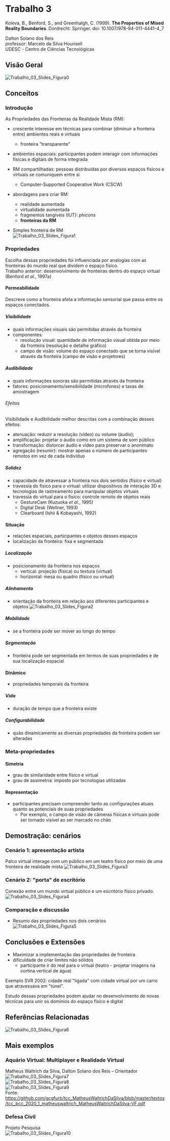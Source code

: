 # Trabalho 3

Koleva, B., Benford, S., and Greenhalgh, C. (1999). **The Properties of Mixed Reality Boundaries**. Dordrecht: Springer. doi: 10.1007/978-94-011-4441-4_7  

Dalton Solano dos Reis  
professor: Marcelo da Silva Hounsell  
UDESC - Centro de Ciências Tecnológicas  

## Visão Geral

<!-- ![Visão Geral](Trabalho_03_VisaoGeral.drawio.svg)   -->
![Trabalho_03_Slides_Figura0](Trabalho_03_Slides_Figura0.png)

## Conceitos

### Introdução

As Propriedades das Fronteiras da Realidade Mista (RM):

- crescente interesse  em técnicas para combinar (diminuir a fronteira entre) ambientes reais e virtuais
  - fronteira "transparente"
- ambientes espaciais: participantes podem interagir com informações físicas e digitais de forma integrada
- RM compartilhadas: pessoas distribuídas por diversos espaços físicos e virtuais se comuniquem entre si
  - Computer-Supported Cooperative Work (CSCW)
- abordagens para criar RM:
  - realidade aumentada
  - virtualidade aumentada
  - fragmentos tangíveis (IUT): *phicons*
  - **fronteiras da RM**

- Simples fronteira de RM  
![Trabalho_03_Slides_Figura1](Trabalho_03_Slides_Figura1.png)

### Propriedades

Escolha dessas propriedades foi influenciada por analogias com as fronteiras do mundo real que dividem o espaço físico.  
Trabalho anterior: desenvolvimento de fronteiras dentro do espaço virtual (Benford *et al*., 1997a)  

#### Permeabilidade  

Descreve como a fronteira afeta a informação sensorial que passa entre os espaços conectados.  

##### Visibilidade  

- quais informações visuais são permitidas através da fronteira
- componentes:
  - resolução visual: quantidade de informação visual obtida por meio da fronteira (resolução e detalhe gráfico)
  - campo de visão: volume do espaço conectado que se torna visível através da fronteira (campo de visão e projetores)

##### Audibilidade  

- quais informações sonoras são permitidas através da fronteira
- fatores: posicionamento/sensibilidade (microfones) e taxas de amostragem

###### Efeitos  

Visibilidade e Audibilidade melhor descritas com a combinação desses efeitos:

- atenuação: reduzir a resolução (vídeo) ou volume (áudio);
- amplificação: projetar o áudio como em um sistema de som público
- transformação: distorcer áudio e vídeo para preservar o anonimato
- agregação (resumir): mostrar apenas o número de participantes remotos em vez de cada indivíduo

##### Solidez  

- capacidade de atravessar a fronteira nos dois sentidos (físico e virtual)  
- travessia do físico para o virtual: utilizar dispositivos de interação 3D e tecnologias de rastreamento para manipular objetos virtuais
- travessia do virtual para o físico: controle remoto de objetos reais
  - GestureCam (Kuzuoka *et al*., 1995)
  - Digital Desk (Wellner, 1993)
  - Clearboard (Ishii & Kobayashi, 1992)

#### Situação  

- relações espaciais, participantes e objetos desses espaços
- localização da fronteira: fixa e segmentada

##### Localização

- posicionamento da fronteira nos espaços
  - vertical: projeção (física) ou textura (virtual)
  - horizontal: mesa ou quadro (físico ou virtual)

##### Alinhamento

- orientação da fronteira em relação aos diferentes participantes e objetos
![Trabalho_03_Slides_Figura2](Trabalho_03_Slides_Figura2.png)

##### Mobilidade

- se a fronteira pode ser mover ao longo do tempo

##### Segmentação

- fronteira pode ser segmentada em termos de suas propriedades e de sua localização espacial

#### Dinâmico  

- propriedades temporais da fronteira

##### Vida

- duração de tempo que a fronteira existe

##### Configurabilidade

- quão dinamicamente as diversas propriedades da fronteira podem ser alteradas

### Meta-propriedades  

#### Simetria

- grau de similaridade entre físico e virtual
- grau de assimetria: imposto por tecnologias utilizadas

#### Representação

- participantes precisam compreender tanto as configurações atuais quanto as potenciais de suas propriedades
  - Por exemplo, o campo de visão de câmeras físicas e virtuais pode ser tornado visível ao ser marcado no chão

## Demostração: cenários

### Cenário 1: apresentação artista

Palco virtual interage com um público em um teatro físico por meio de uma fronteira de realidade mista
![Trabalho_03_Slides_Figura3](Trabalho_03_Slides_Figura3.png)  

### Cenário 2: "porta" de escritório

Conexão entre um mundo virtual público e um escritório físico privado.
![Trabalho_03_Slides_Figura4](Trabalho_03_Slides_Figura4.png)  

### Comparação e discussão  

- Resumo das propriedades nos dois cenários  
![Trabalho_03_Slides_Figura5](Trabalho_03_Slides_Figura5.png)  

## Conclusões e Extensões

- Maximizar a implementação das propriedades de fronteira  
- dificuldade de criar limites não sólidos  
  - participante ir do real para o virtual (teatro - projetar imagens na cortina vertical de água)  

Exemplo SVR 2002: cidade real "ligada" com cidade virtual por um carro que atravessava em "túnel".  

Estudo dessas propriedades podem ajudar no desenvolvimento de novas técnicas para unir os domínios do espaço físico e digital

## Referências Relacionadas

![Trabalho_03_Slides_Figura6](Trabalho_03_Slides_Figura6.png)  

## Mais exemplos

### Aquário Virtual: Multiplayer e Realidade Virtual

Matheus Waltrich da Silva, Dalton Solano dos Reis – Orientador  
![Trabalho_03_Slides_Figura7](Trabalho_03_Slides_Figura7.png)  
![Trabalho_03_Slides_Figura8](Trabalho_03_Slides_Figura8.png)  
![Trabalho_03_Slides_Figura9](Trabalho_03_Slides_Figura9.png)  
Fonte: <https://github.com/gcgfurb/tcc_MatheusWaltrichDaSilva/blob/master/textos/tcc_bcc_2020_1_matheuswaltrich_MatheusWaltrichDaSilva-VF.pdf>  

### Defesa Civil

Projeto Pesquisa  
![Trabalho_03_Slides_Figura10](Trabalho_03_Slides_Figura10.png)  
